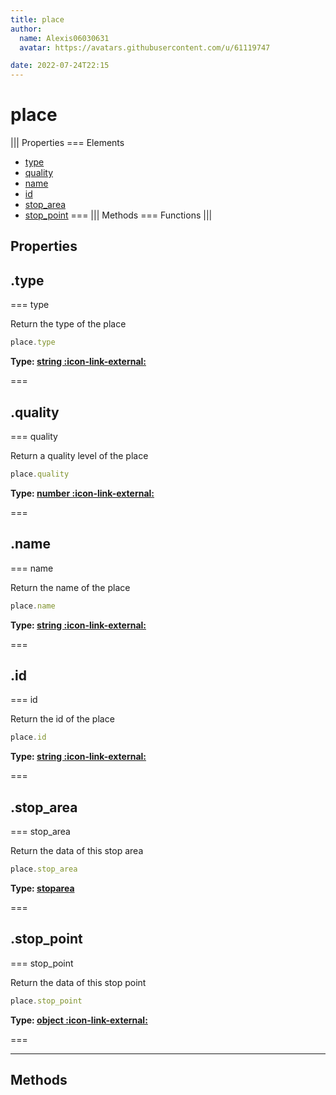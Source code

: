 ```yaml
---
title: place
author:
  name: Alexis06030631
  avatar: https://avatars.githubusercontent.com/u/61119747

date: 2022-07-24T22:15
---
```


# place

||| Properties
=== Elements
- [type](#type)
- [quality](#quality)
- [name](#name)
- [id](#id)
- [stop_area](#stop_area)
- [stop_point](#stop_point)
===
||| Methods
=== Functions
|||
## Properties
## .type

=== type

Return the type of the place


```javascript
place.type
```
**Type: [string :icon-link-external:](https://developer.mozilla.org/en-US/docs/Web/JavaScript/Reference/Global_Objects/String)**

===

## .quality

=== quality

Return a quality level of the place


```javascript
place.quality
```
**Type: [number :icon-link-external:](https://developer.mozilla.org/en-US/docs/Web/JavaScript/Reference/Global_Objects/Number)**

===

## .name

=== name

Return the name of the place


```javascript
place.name
```
**Type: [string :icon-link-external:](https://developer.mozilla.org/en-US/docs/Web/JavaScript/Reference/Global_Objects/String)**

===

## .id

=== id

Return the id of the place


```javascript
place.id
```
**Type: [string :icon-link-external:](https://developer.mozilla.org/en-US/docs/Web/JavaScript/Reference/Global_Objects/String)**

===

## .stop_area

=== stop_area

Return the data of this stop area


```javascript
place.stop_area
```
**Type: [stoparea](../structures/stoparea)**

===

## .stop_point

=== stop_point

Return the data of this stop point


```javascript
place.stop_point
```
**Type: [object :icon-link-external:](https://developer.mozilla.org/en-US/docs/Web/JavaScript/Reference/Global_Objects/Object)**

===

---
## Methods
